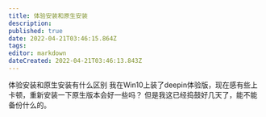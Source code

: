 ```yaml
---
title: 体验安装和原生安装
description: 
published: true
date: 2022-04-21T03:46:15.864Z
tags: 
editor: markdown
dateCreated: 2022-04-21T03:46:13.843Z
---
```


体验安装和原生安装有什么区别
我在Win10上装了deepin体验版，现在感有些上卡顿，重新安装一下原生版本会好一些吗？
但是我这已经捣鼓好几天了，能不能备份什么的。